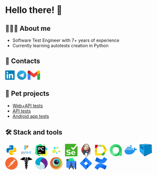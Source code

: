 <div align="left">
   <h1>
      Hello there! 👋
   </h1>
</div>


## 👩🏻‍💻 About me
- Software Test Engineer with 7+ years of experience
- Currently learning autotests creation in Python

## 🧭 Contacts
[<img src='images/other/linkedin.png' alt='linkedin' height='30'>](https://www.linkedin.com/in/nsbelova/)
[<img src='images/other/tg.png' alt='telegram' height='30'>](https://t.me/natalya_s_belova)
[<img src='images/other/gmail.png' alt='gmail' height='30'>](mailto:natalya.s.belova@gmail.com) 

## 🐊 Pet projects
- [Web+API tests](https://github.com/natalia-s-belova/book_store_demoqa_web_api_tests)
- [API tests](https://github.com/natalia-s-belova/reqres_api_tests)
- [Android app tests](https://github.com/natalia-s-belova/wikipedia_android_app_tests)

## 🛠️ Stack and tools
<div>
<img src="images/technologies/python.png" title="Python" alt="Python" width="40" height="40"/>&nbsp;
<img src="images/technologies/pytest.png" title="PyTest" alt="Pytest" width="40" height="40"/>&nbsp;
<img src="images/technologies/pycharm.png" title="PyCharm" alt="PyCharm" width="40" height="40"/>&nbsp;
<img src="images/technologies/selene.png" title="Selene" alt="Selene" width="40" height="40"/>&nbsp;
<img src="images/technologies/selenium.png" title="Selenium" alt="Selenium" width="40" height="40"/>&nbsp;
<img src="images/technologies/jenkins.png" title="Jenkins" alt="Jenkins" width="40" height="40"/>&nbsp;
<img src="images/technologies/allure_report.png" title="Allure" alt="Allure" width="40" height="40"/>&nbsp;
<img src="images/technologies/allure_testops.png" title="AllureTestOps" alt="AllureTestOps" width="40" height="40"/>&nbsp;
<img src="images/technologies/docker.png" title="Docker" alt="Docker" width="40" height="40"/>&nbsp;
<img src="images/technologies/selenoid.png" title="Selenoid" alt="Selenoid" width="40" height="40"/>&nbsp;
<img src="images/technologies/postman.png" title="Postman" alt="Postman" width="40" height="40"/>&nbsp;
<img src="images/technologies/requests.png" title="Requests" alt="Requests" width="40" height="40"/>&nbsp;
<img src="images/technologies/appium.png" title="Appium" alt="Appium" width="40" height="40"/>&nbsp;
<img src="images/technologies/browserstack.png" title="Browserstack" alt="Browserstack" width="40" height="40"/>&nbsp;
<img src="images/technologies/android_studio.png" title="Python" alt="Python" width="40" height="40"/>&nbsp;
<img src="images/technologies/jira.png" title="Python" alt="Python" width="40" height="40"/>&nbsp;
<img src="images/technologies/confluence.png" title="Python" alt="Python" width="40" height="40"/>&nbsp;
</div>